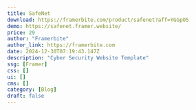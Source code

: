 ```yaml
---
title: SafeNet
download: https://framerbite.com/product/safenet?aff=YGGpO5
demo: https://safenet.framer.website/
price: 29
author: "Framerbite"
author_link: https://framerbite.com
date: 2024-12-30T07:19:43.147Z
description: "Cyber Security Website Template"
ssg: [Framer]
css: []
ui: []
cms: []
category: [Blog]
draft: false
---
```

